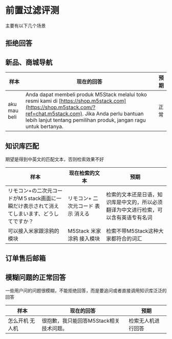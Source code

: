 # 前置过滤评测

主要有以下几个场景

## 拒绝回答


## 新品、商城导航


| 样本           | 现在的回答                                                                                                                                                                                                                               | 预期  |
| ------------ | ----------------------------------------------------------------------------------------------------------------------------------------------------------------------------------------------------------------------------------- | --- |
| aku mau beli | Anda dapat membeli produk M5Stack melalui toko resmi kami di [https://shop.m5stack.com](https://shop.m5stack.com/?ref=chat.m5stack.com). Jika Anda perlu bantuan lebih lanjut tentang pemilihan produk, jangan ragu untuk bertanya. | 正常  |


## 知识库匹配
期望是得到中英文的匹配文本，否则检索效果不好

| 样本                                                | 现在检索的文本             | 预期                                         |
| ------------------------------------------------- | ------------------- | ------------------------------------------ |
| リモコン+の二次元コードがM５stack画面に一瞬だけ表示されて消えてしまいます、どうしてですか？ | リモコン+ 二次元コード 表示 消える | 检索的文本还是日语，知识库是中文的，所以必须翻译为中文进行检索，可以含有英语专有名词 |
| 可以接入米家跟涂鸦的模块                                      | M5Stack 米家 涂鸦 接入模块  | 检索不带M5Stack这种大家都符合的词汇                      |


## 订单售后邮箱



## 模糊问题的正常回答
一些用户问的问题很模糊，不能拒绝回答，而是要追问或者直接调用知识库泛泛的回答


| 样本       | 现在的回答                   | 预期        |
| -------- | ----------------------- | --------- |
| 怎么开机 无人机 | 很抱歉，我只能回答M5Stack相关技术问题。 | 检索无人机进行回答 |
